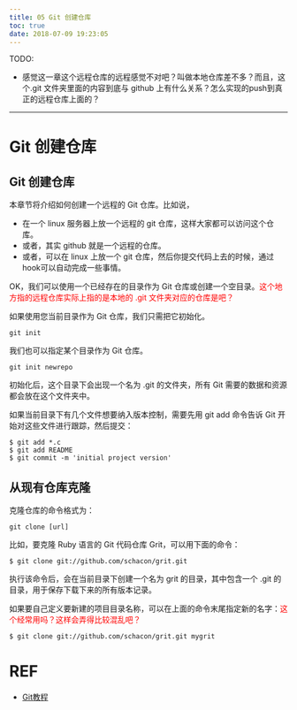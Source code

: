 ```yaml
---
title: 05 Git 创建仓库
toc: true
date: 2018-07-09 19:23:05
---
```

TODO:

- 感觉这一章这个远程仓库的远程感觉不对吧？叫做本地仓库差不多？而且，这个.git 文件夹里面的内容到底与 github 上有什么关系？怎么实现的push到真正的远程仓库上面的？

---


# Git 创建仓库


## Git 创建仓库

本章节将介绍如何创建一个远程的 Git 仓库。比如说，

- 在一个 linux 服务器上放一个远程的 git 仓库，这样大家都可以访问这个仓库。
- 或者，其实 github 就是一个远程的仓库。
- 或者，可以在 linux 上放一个 git 仓库，然后你提交代码上去的时候，通过hook可以自动完成一些事情。

OK，我们可以使用一个已经存在的目录作为 Git 仓库或创建一个空目录。<span style="color:red;">这个地方指的远程仓库实际上指的是本地的 .git 文件夹对应的仓库是吧？</span>

如果使用您当前目录作为 Git 仓库，我们只需把它初始化。

```
git init
```

我们也可以指定某个目录作为 Git 仓库。

```
git init newrepo
```

初始化后，这个目录下会出现一个名为 .git 的文件夹，所有 Git 需要的数据和资源都会放在这个文件夹中。

如果当前目录下有几个文件想要纳入版本控制，需要先用 git add 命令告诉 Git 开始对这些文件进行跟踪，然后提交：

```
$ git add *.c
$ git add README
$ git commit -m 'initial project version'
```




## 从现有仓库克隆


克隆仓库的命令格式为：

```
git clone [url]
```

比如，要克隆 Ruby 语言的 Git 代码仓库 Grit，可以用下面的命令：

```
$ git clone git://github.com/schacon/grit.git
```

执行该命令后，会在当前目录下创建一个名为 grit 的目录，其中包含一个 .git 的目录，用于保存下载下来的所有版本记录。

如果要自己定义要新建的项目目录名称，可以在上面的命令末尾指定新的名字：<span style="color:red;">这个经常用吗？这样会弄得比较混乱吧？</span>

```
$ git clone git://github.com/schacon/grit.git mygrit
```


# REF

- [Git教程](https://www.w3cschool.cn/git/)
